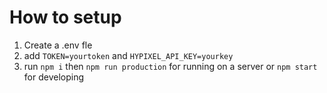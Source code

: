 # How to setup

1. Create a .env fle
2. add `TOKEN=yourtoken` and `HYPIXEL_API_KEY=yourkey`
3. run `npm i` then `npm run production` for running on a server or `npm start` for developing